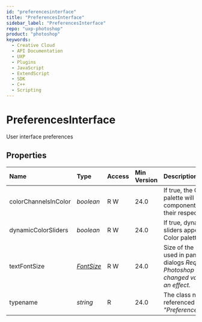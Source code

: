 ```yaml
---
id: "preferencesinterface"
title: "PreferencesInterface"
sidebar_label: "PreferencesInterface"
repo: "uxp-photoshop"
product: "photoshop"
keywords:
  - Creative Cloud
  - API Documentation
  - UXP
  - Plugins
  - JavaScript
  - ExtendScript
  - SDK
  - C++
  - Scripting
---
```


# PreferencesInterface

User interface preferences

## Properties

| Name | Type | Access | Min Version | Description |
| :------ | :------ | :------ | :------ | :------ |
| colorChannelsInColor | *boolean* | R W | 24.0 | If true, the Channels palette will display the component channels in their respective colors. |
| dynamicColorSliders | *boolean* | R W | 24.0 | If true, dynamic color sliders appear in the Color palette. |
| textFontSize | [*FontSize*](/ps_reference/modules/constants/#fontsize) | R W | 24.0 | Size of the small font used in panels and dialogs  *Requires Photoshop restart for changed value to take an effect.* |
| typename | *string* | R | 24.0 | The class name of the referenced object: *&quot;PreferencesInterface&quot;*. |
